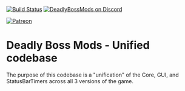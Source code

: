[![Build Status](https://github.com/DeadlyBossMods/DBM-Unified/workflows/CI/badge.svg)](https://github.com/DeadlyBossMods/DBM-Unified/actions?workflow=CI)
[![DeadlyBossMods on Discord](https://img.shields.io/badge/discord-DeadlyBossMods-738bd7.svg?style=flat)](https://discord.gg/DeadlyBossMods) 

[![Patreon](https://media.forgecdn.net/attachments/76/25/patreon-medium-button.png)](https://www.patreon.com/deadlybossmods)

# Deadly Boss Mods - Unified codebase
The purpose of this codebase is a "unification" of the Core, GUI, and StatusBarTimers across all 3 versions of the game.
